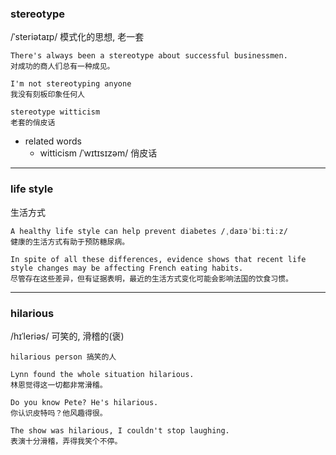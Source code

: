 ### stereotype
/ˈsteriətaɪp/ 模式化的思想, 老一套
```
There's always been a stereotype about successful businessmen.  
对成功的商人们总有一种成见。

I'm not stereotyping anyone
我没有刻板印象任何人

stereotype witticism
老套的俏皮话
```


- related words
    - witticism /ˈwɪtɪsɪzəm/ 俏皮话

<hr>

### life style
生活方式
```
A healthy life style can help prevent diabetes /ˌdaɪəˈbiːtiːz/  
健康的生活方式有助于预防糖尿病。

In spite of all these differences, evidence shows that recent life style changes may be affecting French eating habits. 
尽管存在这些差异，但有证据表明，最近的生活方式变化可能会影响法国的饮食习惯。
```

<hr>

### hilarious
/hɪˈleriəs/
可笑的, 滑稽的(褒)
```
hilarious person 搞笑的人

Lynn found the whole situation hilarious.  
林恩觉得这一切都非常滑稽。

Do you know Pete? He's hilarious.  
你认识皮特吗？他风趣得很。

The show was hilarious, I couldn't stop laughing.  
表演十分滑稽，弄得我笑个不停。
```



